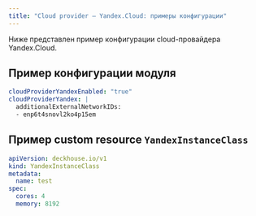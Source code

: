 ```yaml
---
title: "Cloud provider — Yandex.Cloud: примеры конфигурации"
---
```


Ниже представлен пример конфигурации cloud-провайдера Yandex.Cloud.

## Пример конфигурации модуля

```yaml
cloudProviderYandexEnabled: "true"
cloudProviderYandex: |
  additionalExternalNetworkIDs:
  - enp6t4snovl2ko4p15em
```

## Пример custom resource `YandexInstanceClass`

```yaml
apiVersion: deckhouse.io/v1
kind: YandexInstanceClass
metadata:
  name: test
spec:
  cores: 4
  memory: 8192
```
